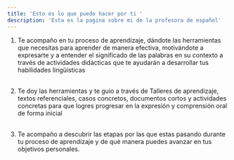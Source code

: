 ```yaml
---
title: 'Esto es lo que puedo hacer por ti '
description: 'Esta es la pagina sobre mi de la profesora de español'
---
```

1. Te acompaño en tu proceso de aprendizaje, dándote las herramientas que necesitas para aprender de manera efectiva, motivándote a expresarte y a entender el significado de las palabras en su contexto a través de actividades didácticas que te ayudarán a desarrollar tus habilidades lingüísticas<br><br>

2. Te doy las herramientas y te guio a través de Talleres de aprendizaje, textos referenciales, casos concretos, documentos cortos y actividades concretas para que logres progresar en la expresión y comprensión oral de forma inicial<br><br>

3. Te acompaño a descubrir las etapas por las que estas pasando durante tu proceso de aprendizaje y de qué manera puedes avanzar en tus objetivos personales.<br><br>


